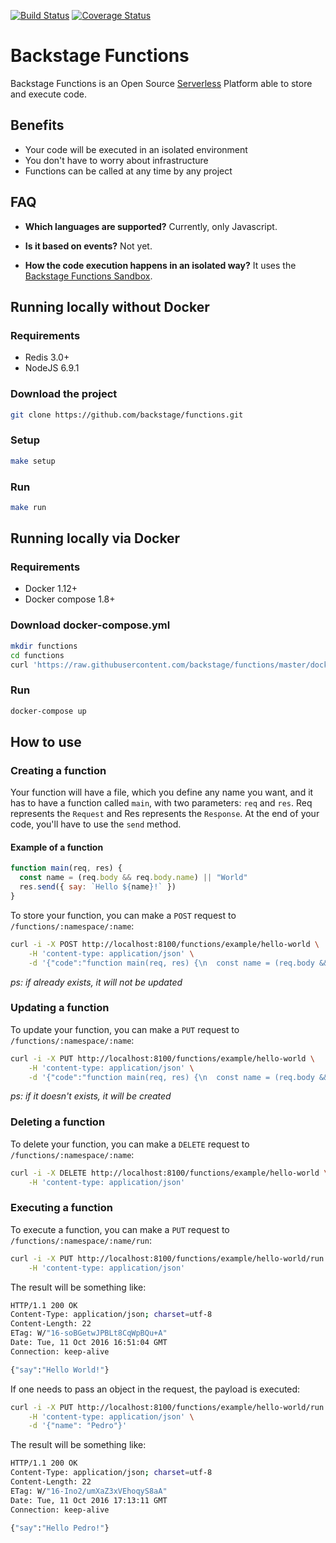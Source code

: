 [![Build Status](https://travis-ci.org/backstage/functions.png?branch=master)](https://travis-ci.org/backstage/functions)
[![Coverage Status](https://coveralls.io/repos/github/backstage/functions/badge.svg?branch=master)](https://coveralls.io/github/backstage/functions?branch=master)

# Backstage Functions
Backstage Functions is an Open Source [Serverless](http://martinfowler.com/articles/serverless.html) Platform able to store and execute code.

## Benefits
- Your code will be executed in an isolated environment
- You don't have to worry about infrastructure
- Functions can be called at any time by any project

## FAQ
- **Which languages are supported?**
Currently, only Javascript.

- **Is it based on events?**
Not yet.

- **How the code execution happens in an isolated way?**
It uses the [Backstage Functions Sandbox](https://github.com/backstage/functions-sandbox).

## Running locally without Docker
### Requirements
- Redis 3.0+
- NodeJS 6.9.1

### Download the project
```bash
git clone https://github.com/backstage/functions.git
```

### Setup
```bash
make setup
```

### Run
```bash
make run
```

## Running locally via Docker
### Requirements
- Docker 1.12+
- Docker compose 1.8+

### Download docker-compose.yml
```bash
mkdir functions
cd functions
curl 'https://raw.githubusercontent.com/backstage/functions/master/docker-compose.yml' > docker-compose.yml
```

### Run
```bash
docker-compose up
```

## How to use
### Creating a function
Your function will have a file, which you define any name you want, and it has to have a function called `main`, with two parameters: `req` and `res`. Req represents the `Request` and Res represents the `Response`.
At the end of your code, you'll have to use the `send` method.

#### Example of a function
```javascript
function main(req, res) {
  const name = (req.body && req.body.name) || "World"
  res.send({ say: `Hello ${name}!` })
}
```

To store your function, you can make a `POST` request to `/functions/:namespace/:name`:
```bash
curl -i -X POST http://localhost:8100/functions/example/hello-world \
    -H 'content-type: application/json' \
    -d '{"code":"function main(req, res) {\n  const name = (req.body && req.body.name) || \"World\"\n  res.send({ say: `Hello ${name}!` })\n}\n"}'
```

*ps: if already exists, it will not be updated*

### Updating a function
To update your function, you can make a `PUT` request to `/functions/:namespace/:name`:
```bash
curl -i -X PUT http://localhost:8100/functions/example/hello-world \
    -H 'content-type: application/json' \
    -d '{"code":"function main(req, res) {\n  const name = (req.body && req.body.name) || \"World\"\n  res.send({ say: `Hello ${name}! Nice meeting you...` })\n}\n"}'
```

*ps: if it doesn't exists, it will be created*

### Deleting a function
To delete your function, you can make a `DELETE` request to `/functions/:namespace/:name`:
```bash
curl -i -X DELETE http://localhost:8100/functions/example/hello-world \
    -H 'content-type: application/json'
```

### Executing a function
To execute a function, you can make a `PUT` request to `/functions/:namespace/:name/run`:
```bash
curl -i -X PUT http://localhost:8100/functions/example/hello-world/run \
    -H 'content-type: application/json'
```

The result will be something like:
```bash
HTTP/1.1 200 OK
Content-Type: application/json; charset=utf-8
Content-Length: 22
ETag: W/"16-soBGetwJPBLt8CqWpBQu+A"
Date: Tue, 11 Oct 2016 16:51:04 GMT
Connection: keep-alive

{"say":"Hello World!"}
```

If one needs to pass an object in the request, the payload is executed:
```bash
curl -i -X PUT http://localhost:8100/functions/example/hello-world/run \
    -H 'content-type: application/json' \
    -d '{"name": "Pedro"}'
```

The result will be something like:
```bash
HTTP/1.1 200 OK
Content-Type: application/json; charset=utf-8
Content-Length: 22
ETag: W/"16-Ino2/umXaZ3xVEhoqyS8aA"
Date: Tue, 11 Oct 2016 17:13:11 GMT
Connection: keep-alive

{"say":"Hello Pedro!"}
```
